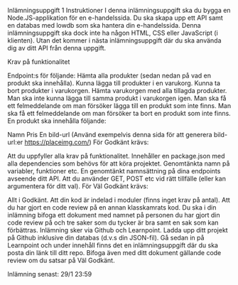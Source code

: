 Inlämningsuppgift 1
Instruktioner
I denna inlämningsuppgift ska du bygga en Node.JS-applikation för en e-handelssida. Du ska skapa upp ett API samt en databas med lowdb som ska hantera din e-handelssida. Denna inlämningsuppgift ska dock inte ha någon HTML, CSS eller JavaScript (i klienten). Utan det kommer i nästa inlämningsuppgift där du ska använda dig av ditt API från denna uppgift.

Krav på funktionalitet

Endpoint:s för följande:
Hämta alla produkter (sedan nedan på vad en produkt ska innehålla).
Kunna lägga till produkter i en varukorg.
Kunna ta bort produkter i varukorgen.
Hämta varukorgen med alla tillagda produkter.
Man ska inte kunna lägga till samma produkt i varukorgen igen.
Man ska få ett felmeddelande om man försöker lägga till en produkt som inte finns.
Man ska få ett felmeddelande om man försöker ta bort en produkt som inte finns.
En produkt ska innehålla följande:

Namn
Pris
En bild-url (Använd exempelvis denna sida för att generera bild-url:er https://placeimg.com/)
För Godkänt krävs:

Att du uppfyller alla krav på funktionalitet.
Innehåller en package.json med alla dependencies som behövs för att köra projektet.
Genomtänkta namn på variabler, funktioner etc.
En genomtänkt namnsättning på dina endpoints avseende ditt API.
Att du använder GET, POST etc vid rätt tillfälle (eller kan argumentera för ditt val).
För Väl Godkänt krävs:

Allt i Godkänt.
Att din kod är indelad i moduler (finns inget krav på antal).
Att du har gjort en code review på en annan klasskamrats kod. Du ska i din inlämning bifoga ett dokument med namnet på personen du har gjort din code review på och tre saker som du tycker är bra samt en sak som kan förbättras.
Inlämning sker via Github och Learnpoint. Ladda upp ditt projekt på Github inklusive din databas (d.v.s din JSON-fil). Gå sedan in på Learnpoint och under innehåll finns det en inlämningsuppgift där du ska posta din länk till ditt repo. Bifoga även med ditt dokument gällande code review om du satsar på Väl Godkänt.

Inlämning senast: 29/1 23:59
